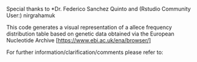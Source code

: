 Special thanks to *Dr. Federico Sanchez Quinto and (Rstudio Community User:) nirgrahamuk

This code generates a visual representation of a allece frequency distribution table based on genetic data obtained via the European Nucleotide Archive [https://www.ebi.ac.uk/ena/browser/]

For further information/clarification/comments please refer to:
